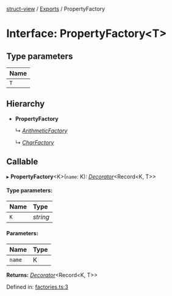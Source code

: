 [struct-view](../README.md) / [Exports](../modules.md) / PropertyFactory

# Interface: PropertyFactory<T\>

## Type parameters

Name |
:------ |
`T` |

## Hierarchy

* **PropertyFactory**

  ↳ [*ArithmeticFactory*](arithmeticfactory.md)

  ↳ [*CharFactory*](charfactory.md)

## Callable

▸ **PropertyFactory**<K\>(`name`: K): [*Decorator*](decorator.md)<Record<K, T\>\>

#### Type parameters:

Name | Type |
:------ | :------ |
`K` | *string* |

#### Parameters:

Name | Type |
:------ | :------ |
`name` | K |

**Returns:** [*Decorator*](decorator.md)<Record<K, T\>\>

Defined in: [factories.ts:3](https://github.com/patrickroberts/struct-view/blob/main/src/factories.ts#L3)
